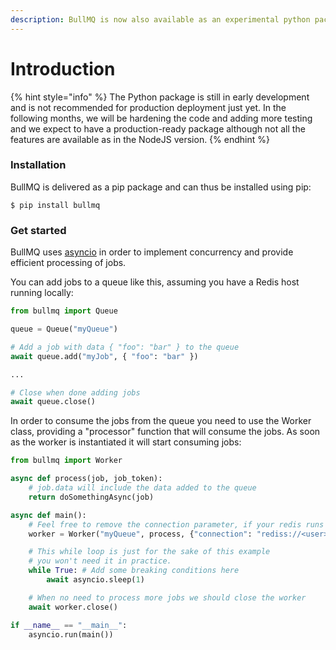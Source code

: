 ```yaml
---
description: BullMQ is now also available as an experimental python package.
---
```


# Introduction

{% hint style="info" %}
The Python package is still in early development and is not recommended for production deployment just yet. In the following months, we will be hardening the code and adding more testing and we expect to have a production-ready package although not all the features are available as in the NodeJS version.
{% endhint %}

### Installation

BullMQ is delivered as a pip package and can thus be installed using pip:

```
$ pip install bullmq
```

### Get started

BullMQ uses [asyncio](https://docs.python.org/3/library/asyncio.html) in order to implement concurrency and provide efficient processing of jobs.

You can add jobs to a queue like this, assuming you have a Redis host running locally:

```python
from bullmq import Queue

queue = Queue("myQueue")

# Add a job with data { "foo": "bar" } to the queue
await queue.add("myJob", { "foo": "bar" })

...

# Close when done adding jobs
await queue.close()

```

In order to consume the jobs from the queue you need to use the Worker class, providing a "processor" function that will consume the jobs. As soon as the worker is instantiated it will start consuming jobs:

```python
from bullmq import Worker

async def process(job, job_token):
    # job.data will include the data added to the queue
    return doSomethingAsync(job)

async def main():
    # Feel free to remove the connection parameter, if your redis runs on localhost
    worker = Worker("myQueue", process, {"connection": "rediss://<user>:<password>@<host>:<port>"})

    # This while loop is just for the sake of this example
    # you won't need it in practice.
    while True: # Add some breaking conditions here
        await asyncio.sleep(1)

    # When no need to process more jobs we should close the worker
    await worker.close()

if __name__ == "__main__":
    asyncio.run(main())

```

